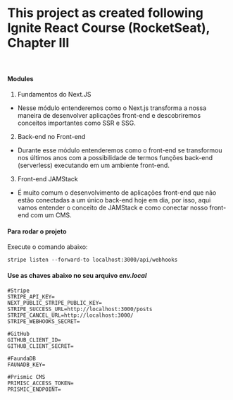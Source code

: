 
# This project as created following Ignite React Course (RocketSeat), Chapter III

<br/>

#### Modules

1. Fundamentos do Next.JS
- Nesse módulo entenderemos como o Next.js transforma a nossa maneira de desenvolver aplicações front-end e descobriremos conceitos importantes como SSR e SSG.
2. Back-end no Front-end
- Durante esse módulo entenderemos como o front-end se transformou nos últimos anos com a possibilidade de termos funções back-end (serverless) executando em um ambiente front-end.
3. Front-end JAMStack
- É muito comum o desenvolvimento de aplicações front-end que não estão conectadas a um único back-end hoje em dia, por isso, aqui vamos entender o conceito de JAMStack e como conectar nosso front-end com um CMS.

#### Para rodar o projeto
Execute o comando abaixo:
```
stripe listen --forward-to localhost:3000/api/webhooks
```


#### Use as chaves abaixo no seu arquivo *env.local*

```
#Stripe
STRIPE_API_KEY=
NEXT_PUBLIC_STRIPE_PUBLIC_KEY=
STRIPE_SUCCESS_URL=http://localhost:3000/posts
STRIPE_CANCEL_URL=http://localhost:3000/
STRIPE_WEBHOOKS_SECRET=

#GitHub
GITHUB_CLIENT_ID=
GITHUB_CLIENT_SECRET=

#FaundaDB
FAUNADB_KEY=

#Prismic CMS
PRIMISC_ACCESS_TOKEN=
PRISMIC_ENDPOINT=
```